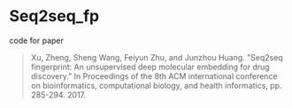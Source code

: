 # Seq2seq_fp

code for paper

> Xu, Zheng, Sheng Wang, Feiyun Zhu, and Junzhou Huang. "Seq2seq fingerprint: An unsupervised deep molecular embedding for drug discovery." In Proceedings of the 8th ACM international conference on bioinformatics, computational biology, and health informatics, pp. 285-294. 2017.
